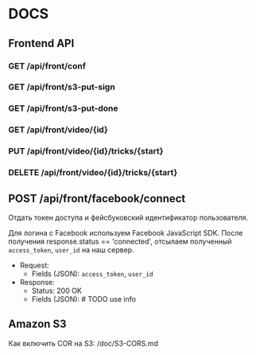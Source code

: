 # DOCS
## Frontend API
### GET /api/front/conf
### GET /api/front/s3-put-sign
### GET /api/front/s3-put-done
### GET /api/front/video/{id}
### PUT /api/front/video/{id}/tricks/{start}
### DELETE /api/front/video/{id}/tricks/{start}
## POST /api/front/facebook/connect

Отдать токен доступа и фейсбуковский идентификатор пользователя.

Для логина с Facebook используем Facebook JavaScript SDK.
После получения response.status == 'connected', отсылаем полученный
`access_token`, `user_id` на наш сервер.

* Request:
  * Fields (JSON): `access_token`, `user_id`
* Response:
  * Status: 200 OK
  * Fields (JSON): # TODO use info

## Amazon S3
Как включить COR на S3: /doc/S3-CORS.md
